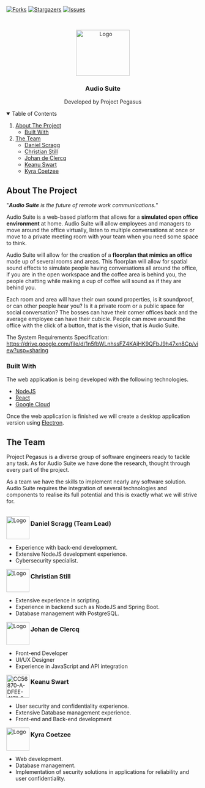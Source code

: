 <!-- BADGES -->
[![Forks][forks-shield]][forks-url]
[![Stargazers][stars-shield]][stars-url]
[![Issues][issues-shield]][issues-url]

<!-- PROJECT LOGO -->
<br />
<p align="center">
  <a href="https://github.com/COS301-SE-2021/Audio-Suite">
    <img src="https://i.ibb.co/yV2Z4Qy/pegasus-logo-white.png" alt="Logo" width="140" height="120">
  </a>

  <h3 align="center">Audio Suite</h3>

  <p align="center">
    Developed by Project Pegasus
  </p>
</p>



<!-- TABLE OF CONTENTS -->
<details open="open">
  <summary>Table of Contents</summary>
  <ol>
    <li>
      <a href="#about-the-project">About The Project</a>
      <ul>
        <li><a href="#built-with">Built With</a></li>
      </ul>
    </li>
    <li>
      <a href="#the-team">The Team</a>
      <ul>
        <li><a href="#daniel-scragg-team-lead">Daniel Scragg</a></li>
        <li><a href="#christian-still">Christian Still</a></li>
        <li><a href="#johan-de-clercq">Johan de Clercq</a></li>
        <li><a href="#keanu-swart">Keanu Swart</a></li>
        <li><a href="#kyra-coetzee">Kyra Coetzee</a></li>
      </ul>
    </li>
  </ol>
</details>

<!-- ABOUT THE PROJECT -->
## About The Project

"<i><b>Audio Suite</b> is the future of remote work communications.</i>"

Audio Suite is a web-based platform that allows for a <b>simulated open office environment</b> at home. Audio Suite will allow employees and managers to move around the office virtually, listen to multiple conversations at once or move to a private meeting room with your team when you need some space to think. 

Audio Suite will allow for the creation of a <b>floorplan that mimics an office</b> made up of several rooms and areas. 
This floorplan will allow for spatial sound effects to simulate people having conversations all around the office, if you are in the open workspace and the coffee area is behind you, the people chatting while making a cup of coffee will sound as if they are behind you. 

Each room and area will have their own sound properties, is it soundproof, or can other people hear you? Is it a private room or a public space for social conversation? The bosses can have their corner offices back and the average employee can have their cubicle. People can move around the office with the click of a button, that is the vision, that is Audio Suite.

The System Requirements Specification: https://drive.google.com/file/d/1n5fbWLnhssFZ4KAjHK9QFbJ9h47xn8Cp/view?usp=sharing

### Built With

The web application is being developed with the following technologies.
   * [NodeJS](https://nodejs.org/en/)
   * [React](https://reactjs.org/)
   * [Google Cloud](https://cloud.google.com/)

Once the web application is finished we will create a desktop application version using [Electron](https://www.electronjs.org/).<br>

## The Team

Project Pegasus is a diverse group of software engineers ready to tackle any task. As for Audio Suite we have done the research, thought through every part of the project.

As a team we have the skills to implement nearly any software solution. Audio Suite requires the integration of several technologies and components to realise its full potential and this is exactly what we will strive for.<br><br>

<img align="left" src="https://i.ibb.co/G9jFtjY/3-FCC13-BF-1-C58-485-F-ACD2-FC3-C16-F0-FFDD.jpg" alt="Logo" width="60" height="60">
<h2 style="font-size: 115%">Daniel Scragg (Team Lead)</h2>
<br>
<ul style="font-size: 100%">
  <li>Experience with back-end development.</li>
  <li>Extensive NodeJS development experience.</li>
  <li>Cybersecurity specialist.</li>
</ul>

<img align="left" src="https://media-exp1.licdn.com/dms/image/C4D03AQFxSO0PLw9yEQ/profile-displayphoto-shrink_800_800/0/1622310781937?e=1627516800&v=beta&t=sHMtehsY8iMJ3scFdJ0Azdfualx3nybSv_MFUV5-3AI" alt="Logo" width="60" height="60">
<h2 style="font-size: 115%">Christian Still</h2>
<br>
<ul style="font-size: 100%">
  <li>Extensive experience in scripting.</li>
  <li>Experience in backend such as NodeJS and Spring Boot.</li>
  <li>Database management with PostgreSQL.</li>
</ul>

<img align="left" src="https://media-exp1.licdn.com/dms/image/C4D03AQGD5s7GLvr6KQ/profile-displayphoto-shrink_800_800/0/1618669080178?e=1627516800&v=beta&t=UCYiSYsLXZzkoZArjaB8ToVWvjnu46R4Em29cehN7gg" alt="Logo" width="60" height="60">
<h2 style="font-size: 115%">Johan de Clercq</h2>
<br>
<ul style="font-size: 100%">
  <li>Front-end Developer</li>
  <li>UI/UX Designer</li>
  <li>Experience in JavaScript and API integration</li>
</ul>

<img align="left" src="https://i.ibb.co/7tYK8yk/CC56870-A-DFEE-4171-9-E6-A-5-AACAB3-AB31-F.jpg" alt="CC56870-A-DFEE-4171-9-E6-A-5-AACAB3-AB31-F" alt="Logo" width="60" height="60">
<h2 style="font-size: 115%">Keanu Swart</h2>
<br>
<ul style="font-size: 100%">
  <li>User security and confidentiality experience.</li>
  <li>Extensive Database management experience.</li>
  <li>Front-end and Back-end development</li>
</ul>

<img align="left" src="https://media-exp1.licdn.com/dms/image/C4D03AQF5szMKDcprfA/profile-displayphoto-shrink_800_800/0/1621957896518?e=1627516800&v=beta&t=6RFsHTx-l4cp-PIj6bO3LRuQwXTQjrYVQCK_Tzww_CY" alt="Logo" width="60" height="60">
<h2 style="font-size: 115%">Kyra Coetzee</h2>
<br>
<ul style="font-size: 100%">
  <li>Web development.</li>
  <li>Database management.</li>
  <li>Implementation of security solutions in applications for reliability and user confidentiality.</li>
</ul>

<!-- LINKS & IMAGES -->
[forks-shield]: https://img.shields.io/github/forks/COS301-SE-2021/Audio-Suite?style=for-the-badge
[forks-url]: https://github.com/COS301-SE-2021/Audio-Suite/network/members
[stars-shield]: https://img.shields.io/github/stars/COS301-SE-2021/Audio-Suite?style=for-the-badge
[stars-url]: https://github.com/COS301-SE-2021/Audio-Suite/stargazers
[issues-shield]: https://img.shields.io/github/issues/COS301-SE-2021/Audio-Suite?style=for-the-badge
[issues-url]: https://github.com/COS301-SE-2021/Audio-Suite/issues
